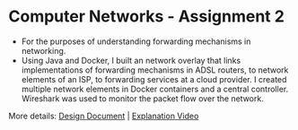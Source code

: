 # Computer Networks - Assignment 2
- For the purposes of understanding forwarding mechanisms in networking.
- Using Java and Docker, I built an network overlay that links implementations of forwarding mechanisms in ADSL routers, to network elements of an ISP, to forwarding services at a cloud provider. I created multiple network elements in Docker containers and a central controller. Wireshark was used to monitor the packet flow over the network.

More details:
[Design Document](https://drive.google.com/file/d/1EbApxICts7Fy0zDB36Qy1V5QW2D5QWU4/view?usp=sharing) | [Explanation Video](https://github.com/tmoroney/compnets-ass2/blob/feb791f6ad26e111f026199a9e4d2b45ab5e5629/Explanation%20Video.mp4)
<!--<video src="https://github.com/tmoroney/compnets-ass2/blob/feb791f6ad26e111f026199a9e4d2b45ab5e5629/Explanation%20Video.mp4"></video>-->


